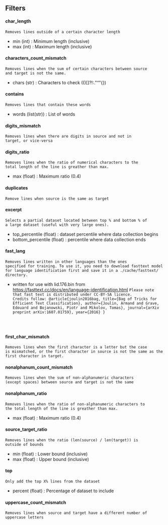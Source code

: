 ## Filters

#### char_length
<code>Removes lines outside of a certain character length
</code>
 * min (int) : Minimum length (inclusive)
 * max (int) : Maximum length (inclusive)

#### characters_count_mismatch
<code>Removes lines when the sum of certain characters between source and target is not the same.
</code>
 * chars (str) : Characters to check (()[]?!:."“”{})

#### contains
<code>Removes lines that contain these words
</code>
 * words (list(str)) : List of words

#### digits_mismatch
<code>Removes lines when there are digits in source and not in target, or vice-versa</code>

#### digits_ratio
<code>Removes lines when the ratio of numerical characters to the total length of the line
is greather than max.
</code>
 * max (float) : Maximum ratio (0.4)

#### duplicates
<code>Remove lines when source is the same as target</code>

#### excerpt
<code>Selects a partial dataset located between top % and bottom % of a large dataset (useful with very large ones).</code>
* top_percentile (float) : dataset percentile where data collection begins
* bottom_percentile (float) : percentile where data collection ends
  
#### fast_lang
<code>Removes lines written in other languages than the ones specified for training. To use it, you need to download fasttext model for language identification first and save it in a ./cache/fasttext/ directory.</code>
* written for use with lid.176.bin from https://fasttext.cc/docs/en/language-identification.html
<code>Please note that fast text is distributed under CC-BY-SA licence. Credits follow:
@article{joulin2016bag,
  title={Bag of Tricks for Efficient Text Classification},
  author={Joulin, Armand and Grave, Edouard and Bojanowski, Piotr and Mikolov, Tomas},
  journal={arXiv preprint arXiv:1607.01759},
  year={2016}
}
</code>
  
#### first_char_mismatch
<code>Removes lines when the first character is a letter but the case is mismatched, or the first character in source is not the same as the first character in target.</code>

#### nonalphanum_count_mismatch
<code>Removes lines when the sum of non-alphanumeric characters (except spaces) between source and target is not the same</code>

#### nonalphanum_ratio
<code>Removes lines when the ratio of non-alphanumeric characters to the total length of the line
is greather than max.
</code>
 * max (float) : Maximum ratio (0.4)

#### source_target_ratio
<code>Removes lines when the ratio (len(source) / len(target)) is outside of bounds
</code>
 * min (float) : Lower bound (inclusive)
 * max (float) : Upper bound (inclusive)

#### top
<code>Only add the top X% lines from the dataset
</code>
 * percent (float) : Percentage of dataset to include

#### uppercase_count_mismatch
<code>Removes lines when source and target have a different number of uppercase letters</code>

